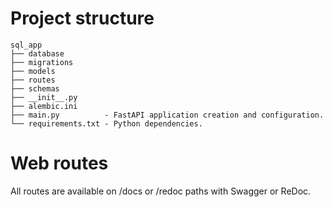 # Project structure

```
sql_app
├── database
├── migrations
├── models
├── routes
├── schemas
├── __init__.py
├── alembic.ini
├── main.py          - FastAPI application creation and configuration.
└── requirements.txt - Python dependencies.
```

# Web routes

All routes are available on /docs or /redoc paths with Swagger or ReDoc.
